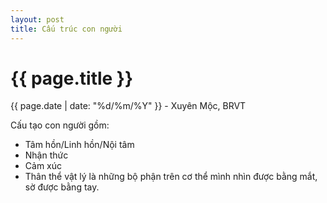 ```yaml
---
layout: post
title: Cấu trúc con người
---
```


{{ page.title }}
================
<p class="meta">{{ page.date | date: "%d/%m/%Y" }} - Xuyên Mộc, BRVT</p>

Cấu tạo con người gồm:

- Tâm hồn/Linh hồn/Nội tâm 
- Nhận thức
- Cảm xúc
- Thân thể vật lý là những bộ phận trên cơ thể mình nhìn được bằng mắt, sờ được bằng tay.
